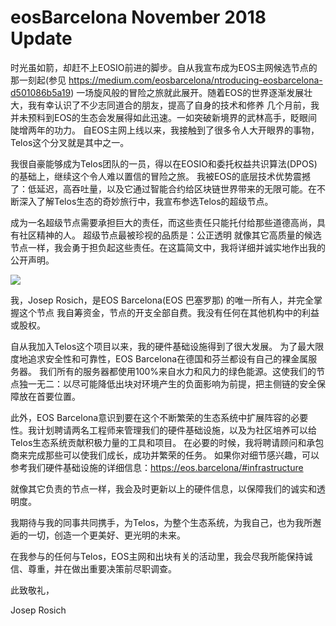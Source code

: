 # eosBarcelona November 2018 Update

时光虽如箭，却赶不上EOSIO前进的脚步。自从我宣布成为EOS主网候选节点的那一刻起(参见 https://medium.com/eosbarcelona/ntroducing-eosbarcelona-d501086b5a19) 一场旋风般的冒险之旅就此展开。随着EOS的世界逐渐发展壮大，我有幸认识了不少志同道合的朋友，提高了自身的技术和修养 几个月前，我并未预料到EOS的生态会发展得如此迅速。一如突破新境界的武林高手，眨眼间陡增两年的功力。 自EOS主网上线以来，我接触到了很多令人大开眼界的事物， Telos这个分叉就是其中之一。

我很自豪能够成为Telos团队的一员，得以在EOSIO和委托权益共识算法(DPOS)的基础上，继续这个令人难以置信的冒险之旅。 我被EOS的底层技术优势震撼了：低延迟，高吞吐量，以及它通过智能合约给区块链世界带来的无限可能。在不断深入了解Telos生态的奇妙旅行中，我宣布参选Telos的超级节点。

成为一名超级节点需要承担巨大的责任，而这些责任只能托付给那些道德高尚，具有社区精神的人。 超级节点最被珍视的品质是：公正透明 就像其它高质量的候选节点一样，我会勇于担负起这些责任。在这篇简文中，我将详细并诚实地作出我的公开声明。

![](https://cdn-images-1.medium.com/max/1000/1*ywCLrBOZ_Ogv3j81_WjbDg.jpeg)

我，Josep Rosich，是EOS Barcelona(EOS 巴塞罗那) 的唯一所有人，并完全掌握这个节点 我自筹资金，节点的开支全部自费。我没有任何在其他机构中的利益或股权。

自从我加入Telos这个项目以来，我的硬件基础设施得到了很大发展。 为了最大限度地追求安全性和可靠性，EOS Barcelona在德国和芬兰都设有自己的裸金属服务器。 我们所有的服务器都使用100%来自水力和风力的绿色能源。这使我们的节点独一无二：以尽可能降低出块对环境产生的负面影响为前提，把主侧链的安全保障放在首要位置。

此外，EOS Barcelona意识到要在这个不断繁荣的生态系统中扩展阵容的必要性。我计划聘请两名工程师来管理我们的硬件基础设施，以及为社区培养可以给Telos生态系统贡献积极力量的工具和项目。 在必要的时候，我将聘请顾问和承包商来完成那些可以使我们成长，成功并繁荣的任务。 如果你对细节感兴趣，可以参考我们硬件基础设施的详细信息：https://eos.barcelona/#infrastructure

就像其它负责的节点一样，我会及时更新以上的硬件信息，以保障我们的诚实和透明度。

我期待与我的同事共同携手，为Telos，为整个生态系统，为我自己，也为我所邂逅的一切，创造一个更美好、更光明的未来。

在我参与的任何与Telos，EOS主网和出块有关的活动里，我会尽我所能保持诚信、尊重，并在做出重要决策前尽职调查。

此致敬礼，

Josep Rosich